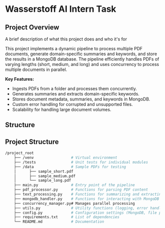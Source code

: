 
# Wasserstoff AI Intern Task


## Project Overview
A brief description of what this project does and who it's for

This project implements a dynamic pipeline to process multiple PDF documents, generate domain-specific summaries and keywords, and store the results in a MongoDB database. The pipeline efficiently handles PDFs of varying lengths (short, medium, and long) and uses concurrency to process multiple documents in parallel.

**Key Features:**
- Ingests PDFs from a folder and processes them concurrently.
- Generates summaries and extracts domain-specific keywords.
- Stores document metadata, summaries, and keywords in MongoDB.
- Custom error handling for corrupted and unsupported files.
- Scalability for handling large document volumes.

## Structure

## Project Structure

```bash
/project_root
    ├── /venv                 # Virtual environment
    ├── /tests                # Unit tests for individual modules
    ├── /data                 # Sample PDFs for testing
    │      ├── sample_short.pdf
    │      ├── sample_medium.pdf
    │      └── sample_long.pdf
    ├── main.py               # Entry point of the pipeline
    ├── pdf_processor.py      # Functions for parsing PDF content
    ├── text_processing.py    # Functions for summarizing and extracting keywords
    ├── mongodb_handler.py    # Functions for interacting with MongoDB
    ├── concurrency_manager.py# Manages parallel processing
    ├── utils.py              # Utility functions (logging, error handling)
    ├── config.py             # Configuration settings (MongoDB, file paths, etc.)
    ├── requirements.txt      # List of dependencies
    └── README.md             # Documentation

